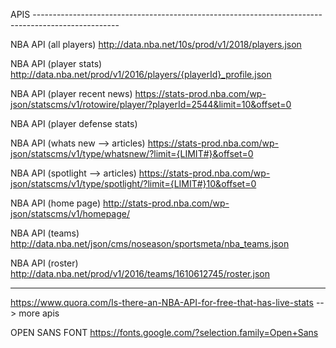 APIS ---------------------------------------------------------------------------------------------------

NBA API (all players) http://data.nba.net/10s/prod/v1/2018/players.json

NBA API (player stats) http://data.nba.net/prod/v1/2016/players/{playerId}_profile.json

NBA API (player recent news) https://stats-prod.nba.com/wp-json/statscms/v1/rotowire/player/?playerId=2544&limit=10&offset=0

NBA API (player defense stats) 

NBA API (whats new --> articles) https://stats-prod.nba.com/wp-json/statscms/v1/type/whatsnew/?limit={LIMIT#}&offset=0

NBA API (spotlight --> articles) https://stats-prod.nba.com/wp-json/statscms/v1/type/spotlight/?limit={LIMIT#}10&offset=0

NBA API (home page) http://stats-prod.nba.com/wp-json/statscms/v1/homepage/

NBA API (teams) http://data.nba.net/json/cms/noseason/sportsmeta/nba_teams.json

NBA API (roster) http://data.nba.net/prod/v1/2016/teams/1610612745/roster.json

---------------------------------------------------------------------------------------------------------





https://www.quora.com/Is-there-an-NBA-API-for-free-that-has-live-stats --> more apis

OPEN SANS FONT https://fonts.google.com/?selection.family=Open+Sans